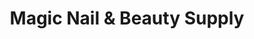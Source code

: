 ---
title: "Magic Nail & Beauty Supply"
url: /santiago-de-los-caballeros/magic-nail-y-beauty-supply/
shop: cosméticos
---